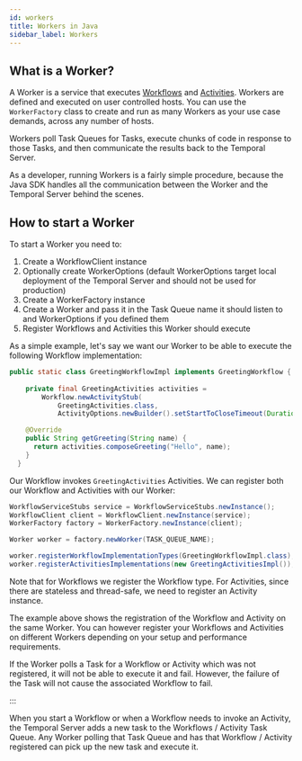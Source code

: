 ```yaml
---
id: workers
title: Workers in Java
sidebar_label: Workers
---
```


## What is a Worker?

A Worker is a service that executes [Workflows](/docs/java/workflows) and [Activities](/docs/java/activities).
Workers are defined and executed on user controlled hosts.
You can use the `WorkerFactory` class to create and run as many Workers as your use case demands, across any number of hosts.

Workers poll Task Queues for Tasks, execute chunks of code in response to those Tasks, and then communicate the results back to the Temporal Server.

As a developer, running Workers is a fairly simple procedure, 
because the Java SDK handles all the communication between the Worker and the Temporal Server behind the scenes.

## How to start a Worker

To start a Worker you need to: 

1. Create a WorkflowClient instance
2. Optionally create WorkerOptions (default WorkerOptions target local deployment of the Temporal Server and should not be used for production)
3. Create a WorkerFactory instance
4. Create a Worker and pass it in the Task Queue name it should listen to and WorkerOptions if you defined them
5. Register Workflows and Activities this Worker should execute


As a simple example, let's say we want our Worker to be able to execute the following Workflow implementation:

```java
public static class GreetingWorkflowImpl implements GreetingWorkflow {
    
    private final GreetingActivities activities =
        Workflow.newActivityStub(
            GreetingActivities.class,
            ActivityOptions.newBuilder().setStartToCloseTimeout(Duration.ofSeconds(2)).build());

    @Override
    public String getGreeting(String name) {
      return activities.composeGreeting("Hello", name);
    }
  }
```

Our Workflow invokes `GreetingActivities` Activities. We can register both our Workflow and Activities with our Worker:

```java
WorkflowServiceStubs service = WorkflowServiceStubs.newInstance();
WorkflowClient client = WorkflowClient.newInstance(service);
WorkerFactory factory = WorkerFactory.newInstance(client);

Worker worker = factory.newWorker(TASK_QUEUE_NAME);

worker.registerWorkflowImplementationTypes(GreetingWorkflowImpl.class);
worker.registerActivitiesImplementations(new GreetingActivitiesImpl());
```

Note that for Workflows we register the Workflow type. For Activities, since there are stateless and thread-safe, we need
to register an Activity instance.

The example above shows the registration of the Workflow and Activity on the same Worker. You can however 
register your Workflows and Activities on different Workers depending on your setup and performance requirements.


If the Worker polls a Task for a Workflow or Activity which was not registered, it will not be able to execute it and fail.
However, the failure of the Task will not cause the associated Workflow to fail.

:::

When you start a Workflow or when a Workflow needs to invoke an Activity, the Temporal Server adds
a new task to the Workflows / Activity Task Queue. Any Worker polling that Task Queue and has that Workflow / Activity 
registered can pick up the new task and execute it.